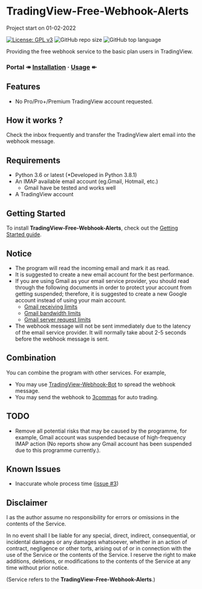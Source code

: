 # TradingView-Free-Webhook-Alerts
Project start on 01-02-2022

[![License: GPL v3](https://img.shields.io/badge/License-GPLv3-blue.svg)](https://www.gnu.org/licenses/gpl-3.0)
![GitHub repo size](https://img.shields.io/github/repo-size/soranoo/TradingView-Free-Webhook-Alerts)
![GitHub top language](https://img.shields.io/github/languages/top/soranoo/TradingView-Free-Webhook-Alerts)

Providing the free webhook service to the basic plan users in TradingView.

### Portal ↠ [Installation](docs/gettingstarted.md#installing-python-package) · [Usage](docs/gettingstarted.md#setting-up-tradingview-alert) ↞

## Features
* No Pro/Pro+/Premium TradingView account requested.
  
## How it works ?
Check the inbox frequently and transfer the TradingView alert email into the webhook message.


## Requirements
* Python 3.6 or latest (*Developed in Python 3.8.1)
* An IMAP available email account (eg.Gmail, Hotmail, etc.)
  * Gmail have be tested and works well
* A TradingView account

## Getting Started
To install **TradingView-Free-Webhook-Alerts**, check out the [Getting Started guide](docs/gettingstarted.md).


## Notice
* The program will read the incoming email and mark it as read.
* It is suggested to create a new email account for the best performance.
* If you are using Gmail as your email service provider, you should read through the following documents in order to protect your account from getting suspended; therefore, it is suggested to create a new Google account instead of using your main account.
  * [Gmail receiving limits](https://support.google.com/a/answer/1366776)
  * [Gmail bandwidth limits](https://support.google.com/a/answer/1071518)
  * [Gmail server request limits](https://support.google.com/a/answer/1359240)
* The webhook message will not be sent immediately due to the latency of the email service provider. It will normally take about 2-5 seconds before the webhook message is sent.

## Combination
You can combine the program with other services.
For example,
* You may use [TradingView-Webhook-Bot](https://github.com/fabston/TradingView-Webhook-Bot) to spread the webhook message.
* You may send the webhook to [3commas](https://3commas.io/) for auto trading.

## TODO
* Remove all potential risks that may be caused by the programme, for example, Gmail account was suspended because of high-frequency IMAP action (No reports show any Gmail account has been suspended due to this programme currently.).

## Known Issues
* Inaccurate whole process time ([issue #3](https://github.com/soranoo/TradingView-Free-Webhook-Alerts/issues/3))

## Disclaimer
I as the author assume no responsibility for errors or omissions in the contents of the Service.

In no event shall I be liable for any special, direct, indirect, consequential, or incidental damages or any damages whatsoever, whether in an action of contract, negligence or other torts, arising out of or in connection with the use of the Service or the contents of the Service. I reserve the right to make additions, deletions, or modifications to the contents of the Service at any time without prior notice.

(Service refers to the **TradingView-Free-Webhook-Alerts**.)
